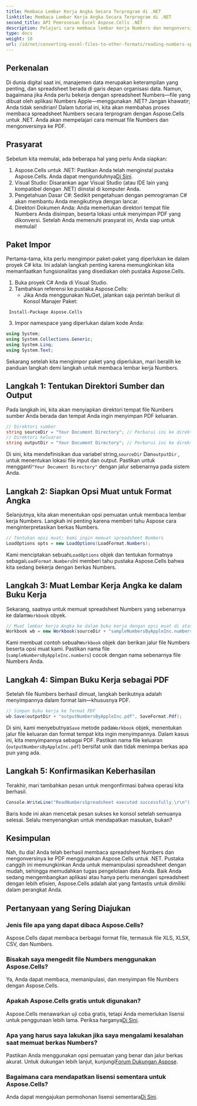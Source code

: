 ```yaml
---
title: Membaca Lembar Kerja Angka Secara Terprogram di .NET
linktitle: Membaca Lembar Kerja Angka Secara Terprogram di .NET
second_title: API Pemrosesan Excel Aspose.Cells .NET
description: Pelajari cara membaca lembar kerja Numbers dan mengonversinya ke PDF menggunakan Aspose.Cells untuk .NET dalam tutorial terperinci ini.
type: docs
weight: 18
url: /id/net/converting-excel-files-to-other-formats/reading-numbers-spreadsheet/
---
```

## Perkenalan
Di dunia digital saat ini, manajemen data merupakan keterampilan yang penting, dan spreadsheet berada di garis depan organisasi data. Namun, bagaimana jika Anda perlu bekerja dengan spreadsheet Numbers—file yang dibuat oleh aplikasi Numbers Apple—menggunakan .NET? Jangan khawatir; Anda tidak sendirian! Dalam tutorial ini, kita akan membahas proses membaca spreadsheet Numbers secara terprogram dengan Aspose.Cells untuk .NET. Anda akan mempelajari cara memuat file Numbers dan mengonversinya ke PDF.
## Prasyarat
Sebelum kita memulai, ada beberapa hal yang perlu Anda siapkan:
1. Aspose.Cells untuk .NET: Pastikan Anda telah menginstal pustaka Aspose.Cells. Anda dapat mengunduhnya[Di Sini](https://releases.aspose.com/cells/net/).
2. Visual Studio: Disarankan agar Visual Studio (atau IDE lain yang kompatibel dengan .NET) diinstal di komputer Anda.
3. Pengetahuan Dasar C#: Sedikit pengetahuan dengan pemrograman C# akan membantu Anda mengikutinya dengan lancar.
4. Direktori Dokumen Anda: Anda memerlukan direktori tempat file Numbers Anda disimpan, beserta lokasi untuk menyimpan PDF yang dikonversi.
Setelah Anda memenuhi prasyarat ini, Anda siap untuk memulai!
## Paket Impor
Pertama-tama, kita perlu mengimpor paket-paket yang diperlukan ke dalam proyek C# kita. Ini adalah langkah penting karena memungkinkan kita memanfaatkan fungsionalitas yang disediakan oleh pustaka Aspose.Cells.
1. Buka proyek C# Anda di Visual Studio.
2. Tambahkan referensi ke pustaka Aspose.Cells:
   - Jika Anda menggunakan NuGet, jalankan saja perintah berikut di Konsol Manajer Paket:
```
 Install-Package Aspose.Cells
 ```
3. Impor namespace yang diperlukan dalam kode Anda:
```csharp
using System;
using System.Collections.Generic;
using System.Linq;
using System.Text;
```
Sekarang setelah kita mengimpor paket yang diperlukan, mari beralih ke panduan langkah demi langkah untuk membaca lembar kerja Numbers.
## Langkah 1: Tentukan Direktori Sumber dan Output
Pada langkah ini, kita akan menyiapkan direktori tempat file Numbers sumber Anda berada dan tempat Anda ingin menyimpan PDF keluaran.
```csharp
// Direktori sumber
string sourceDir = "Your Document Directory"; // Perbarui ini ke direktori Anda yang sebenarnya
// Direktori keluaran
string outputDir = "Your Document Directory"; // Perbarui ini ke direktori Anda yang sebenarnya
```
 Di sini, kita mendefinisikan dua variabel string,`sourceDir` Dan`outputDir` , untuk menentukan lokasi file input dan output. Pastikan untuk mengganti`"Your Document Directory"` dengan jalur sebenarnya pada sistem Anda.
## Langkah 2: Siapkan Opsi Muat untuk Format Angka
Selanjutnya, kita akan menentukan opsi pemuatan untuk membaca lembar kerja Numbers. Langkah ini penting karena memberi tahu Aspose cara menginterpretasikan berkas Numbers.
```csharp
// Tentukan opsi muat; kami ingin memuat spreadsheet Numbers
LoadOptions opts = new LoadOptions(LoadFormat.Numbers);
```
 Kami menciptakan sebuah`LoadOptions` objek dan tentukan formatnya sebagai`LoadFormat.Numbers`Ini memberi tahu pustaka Aspose.Cells bahwa kita sedang bekerja dengan berkas Numbers. 
## Langkah 3: Muat Lembar Kerja Angka ke dalam Buku Kerja
Sekarang, saatnya untuk memuat spreadsheet Numbers yang sebenarnya ke dalam`Workbook` obyek.
```csharp
// Muat lembar kerja Angka ke dalam buku kerja dengan opsi muat di atas
Workbook wb = new Workbook(sourceDir + "sampleNumbersByAppleInc.numbers", opts);
```
 Kami membuat contoh sebuah`Workbook` objek dan berikan jalur file Numbers beserta opsi muat kami. Pastikan nama file (`sampleNumbersByAppleInc.numbers`) cocok dengan nama sebenarnya file Numbers Anda.
## Langkah 4: Simpan Buku Kerja sebagai PDF
Setelah file Numbers berhasil dimuat, langkah berikutnya adalah menyimpannya dalam format lain—khususnya PDF.
```csharp
// Simpan buku kerja ke format PDF
wb.Save(outputDir + "outputNumbersByAppleInc.pdf", SaveFormat.Pdf);
```
 Di sini, kami menyebutnya`Save` metode pada`Workbook` objek, menentukan jalur file keluaran dan format tempat kita ingin menyimpannya. Dalam kasus ini, kita menyimpannya sebagai PDF. Pastikan nama file keluaran (`outputNumbersByAppleInc.pdf`) bersifat unik dan tidak menimpa berkas apa pun yang ada.
## Langkah 5: Konfirmasikan Keberhasilan
Terakhir, mari tambahkan pesan untuk mengonfirmasi bahwa operasi kita berhasil.
```csharp
Console.WriteLine("ReadNumbersSpreadsheet executed successfully.\r\n");
```
Baris kode ini akan mencetak pesan sukses ke konsol setelah semuanya selesai. Selalu menyenangkan untuk mendapatkan masukan, bukan?
## Kesimpulan
Nah, itu dia! Anda telah berhasil membaca spreadsheet Numbers dan mengonversinya ke PDF menggunakan Aspose.Cells untuk .NET. Pustaka canggih ini memungkinkan Anda untuk memanipulasi spreadsheet dengan mudah, sehingga memudahkan tugas pengelolaan data Anda. Baik Anda sedang mengembangkan aplikasi atau hanya perlu menangani spreadsheet dengan lebih efisien, Aspose.Cells adalah alat yang fantastis untuk dimiliki dalam perangkat Anda.
## Pertanyaan yang Sering Diajukan
### Jenis file apa yang dapat dibaca Aspose.Cells?  
Aspose.Cells dapat membaca berbagai format file, termasuk file XLS, XLSX, CSV, dan Numbers. 
### Bisakah saya mengedit file Numbers menggunakan Aspose.Cells?  
Ya, Anda dapat membaca, memanipulasi, dan menyimpan file Numbers dengan Aspose.Cells.
### Apakah Aspose.Cells gratis untuk digunakan?  
 Aspose.Cells menawarkan uji coba gratis, tetapi Anda memerlukan lisensi untuk penggunaan lebih lama. Periksa harganya[Di Sini](https://purchase.aspose.com/buy).
### Apa yang harus saya lakukan jika saya mengalami kesalahan saat memuat berkas Numbers?  
 Pastikan Anda menggunakan opsi pemuatan yang benar dan jalur berkas akurat. Untuk dukungan lebih lanjut, kunjungi[Forum Dukungan Aspose](https://forum.aspose.com/c/cells/9).
### Bagaimana cara mendapatkan lisensi sementara untuk Aspose.Cells?  
 Anda dapat mengajukan permohonan lisensi sementara[Di Sini](https://purchase.aspose.com/temporary-license/).